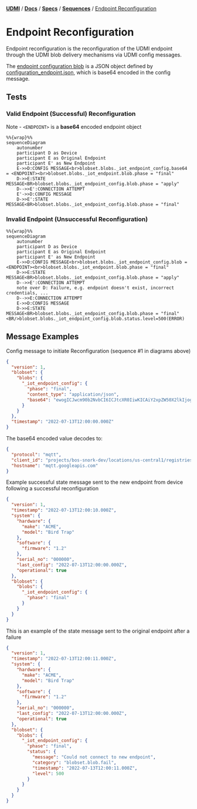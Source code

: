 [**UDMI**](../../../) / [**Docs**](../../) / [**Specs**](../) / [**Sequences**](./) / [Endpoint Reconfiguration](#)

# Endpoint Reconfiguration

Endpoint reconfiguration is the reconfiguration of the UDMI endpoint through the
UDMI blob delivery mechanisms via UDMI config messages.

The [endpoint configuration blob](https://github.com/faucetsdn/udmi/blob/master/tests/configuration_endpoint.tests/simple.json) is a JSON object defined by
[configuration_endpoint.json](https://faucetsdn.github.io/udmi/gencode/docs/configuration_endpoint.html), which is base64 encoded in the config message.


## Tests

### Valid Endpoint (Successful) Reconfiguration

Note - `<ENDPOINT>` is a **base64** encoded endpoint object

```mermaid
%%{wrap}%%
sequenceDiagram
    autonumber
    participant D as Device
    participant E as Original Endpoint
    participant E' as New Endpoint
    E->>D:CONFIG MESSAGE<br>blobset.blobs._iot_endpoint_config.base64 = <ENDPOINT><br>blobset.blobs._iot_endpoint.blob.phase = "final"
    D->>E:STATE MESSAGE<BR>blobset.blobs._iot_endpoint_config.blob.phase = "apply"
    D-->>E':CONNECTION ATTEMPT
    E'->>D:CONFIG MESSAGE
    D->>E':STATE MESSAGE<BR>blobset.blobs._iot_endpoint_config.blob.phase = "final"
```

### Invalid Endpoint (Unsuccessful Reconfiguration)

```mermaid
%%{wrap}%%
sequenceDiagram
    autonumber
    participant D as Device
    participant E as Original Endpoint
    participant E' as New Endpoint
    E->>D:CONFIG MESSAGE<br>blobset.blobs._iot_endpoint_config.blob = <ENDPOINT><br>blobset.blobs._iot_endpoint.blob.phase = "final"
    D->>E:STATE MESSAGE<BR>blobset.blobs._iot_endpoint_config.blob.phase = "apply"
    D-->>E':CONNECTION ATTEMPT
    note over D: Failure, e.g. endpoint doesn't exist, incorrect credentials, ...
    D-->>E:CONNECTION ATTEMPT
    E->>D:CONFIG MESSAGE
    D->>E:STATE MESSAGE<BR>blobset.blobs._iot_endpoint_config.blob.phase = "final"<BR/>blobset.blobs._iot_endpoint_config.blob.status.level=500(ERROR) 

```

## Message Examples

Config message to initiate Reconfiguration (sequence #1 in diagrams above)
<!--example:config/endpoint_reconfiguration.json-->
```json
{
  "version": 1,
  "blobset": {
    "blobs": {
      "_iot_endpoint_config": {
        "phase": "final",
        "content_type": "application/json",
        "base64": "ewogICJwcm90b2NvbCI6ICJtcXR0IiwKICAiY2xpZW50X2lkIjogInByb2plY3RzL2Jvcy1zbm9yay1kZXYvbG9jYXRpb25zL3VzLWNlbnRyYWwxL3JlZ2lzdHJpZXMvWlotVFJJLUZFQ1RBL2RldmljZXMvQUhVLTEiLAogICJob3N0bmFtZSI6ICJtcXR0Lmdvb2dsZWFwaXMuY29tIgp9"
      }
    }
  },
  "timestamp": "2022-07-13T12:00:00.000Z"
}
```

The base64 encoded value decodes to:
<!--example:configuration_endpoint/simple.json-->
```json
{
  "protocol": "mqtt",
  "client_id": "projects/bos-snork-dev/locations/us-central1/registries/ZZ-TRI-FECTA/devices/AHU-1",
  "hostname": "mqtt.googleapis.com"
}
```

Example successful state message sent to the new endpoint from device following
a successful reconfiguration
<!--example:state/endpoint_reconfiguration.json-->
```json
{
  "version": 1,
  "timestamp": "2022-07-13T12:00:10.000Z",
  "system": {
    "hardware": {
      "make": "ACME",
      "model": "Bird Trap"
    },
    "software": {
      "firmware": "1.2"
    },
    "serial_no": "000000",
    "last_config": "2022-07-13T12:00:00.000Z",
    "operational": true
  },
  "blobset": {
    "blobs": {
      "_iot_endpoint_config": {
        "phase": "final"
      }
    }
  }
}
```

This is an example of the state message sent to the original endpoint after a failure
<!--example:state/endpoint_reconfiguration_failed.json-->
```json
{
  "version": 1,
  "timestamp": "2022-07-13T12:00:11.000Z",
  "system": {
    "hardware": {
      "make": "ACME",
      "model": "Bird Trap"
    },
    "software": {
      "firmware": "1.2"
    },
    "serial_no": "000000",
    "last_config": "2022-07-13T12:00:00.000Z",
    "operational": true
  },
  "blobset": {
    "blobs": {
      "_iot_endpoint_config": {
        "phase": "final",
        "status": {
          "message": "Could not connect to new endpoint",
          "category": "blobset.blob.fail",
          "timestamp": "2022-07-13T12:00:11.000Z",
          "level": 500
        }
      }
    }
  }
}
```
